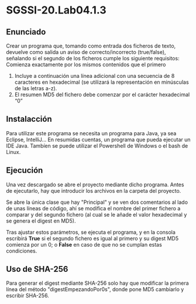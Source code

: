 # SGSSI-20.Lab04.1.3
## Enunciado
Crear un programa que, tomando como entrada dos ficheros de texto, devuelve como salida un aviso de correcto/incorrecto (true/false), señalando si el segundo de los ficheros cumple los siguiente requisitos:
Comienza exactamente por los mismos contenidos que el primero
1. Incluye a continuación una línea adicional con una secuencia de 8 caracteres en hexadecimal (se utilizará la representación en minúsculas de las letras a-z).
2. El resumen MD5 del fichero debe comenzar por el carácter hexadecimal “0”

## Instalacción
Para utilizar este programa se necesita un programa para Java, ya sea Eclipse, IntelliJ... En resumidas cuentas, un programa que pueda ejecutar un IDE Java. Tambíen se puede utilizar el Powershell de Windows o el bash de Linux. 

## Ejecución
Una vez descargado se abre el proyecto mediante dicho programa. Antes de ejecutarlo, hay que introducir los archivos en la carpeta del proyecto.

Se abre la única clase que hay "Principal" y se ven dos comentarios al lado de unas líneas de código, ahí se modifica el nombre del primer fichero a comparar y del segundo fichero (al cual se le añade el valor hexadecimal y se genera el digest en MD5).

Tras ajustar estos parámetros, se ejecuta el programa, y en la consola escribirá **True** si el segundo fichero es igual al primero y su digest MD5 comienza por un 0; o **False** en caso de que no se cumplan estas condiciones.

## Uso de SHA-256
Para generar el digest mediante SHA-256 solo hay que modificar la primera línea del método "digestEmpezandoPor0s", donde pone MD5 cambiarlo y escribir SHA-256.
